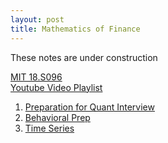 ```yaml
---
layout: post
title: Mathematics of Finance
---
```


<span class="newthought">These notes</span> are under construction

<!-- [MIT 18.S096](https://ocw.mit.edu/courses/mathematics/18-s096-topics-in-mathematics-with-applications-in-finance-fall-2013/index.htm) -->


<a href="https://ocw.mit.edu/courses/mathematics/18-s096-topics-in-mathematics-with-applications-in-finance-fall-2013/index.htm">MIT 18.S096</a>
<br>
<a href="https://www.youtube.com/playlist?list=PLUl4u3cNGP63ctJIEC1UnZ0btsphnnoHR">Youtube Video Playlist</a>

1. [Preparation for Quant Interview](./interview_prep)
2. [Behavioral Prep](./interview_prep_behavioral)
3. [Time Series](./time_series)